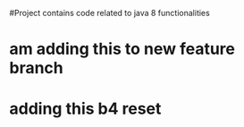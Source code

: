 #Project contains code related to java 8 functionalities
# am adding this to new feature branch
# adding this b4 reset